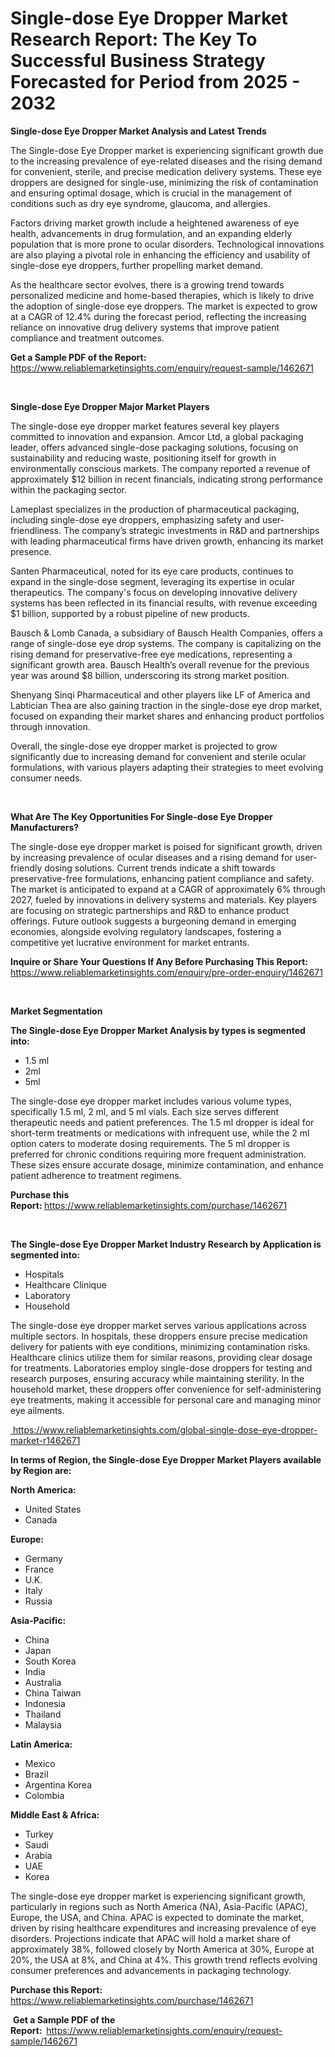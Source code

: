 <p><h1>Single-dose Eye Dropper Market Research Report: The Key To Successful Business Strategy Forecasted for Period from 2025 - 2032</h1></p><p><strong>Single-dose Eye Dropper Market Analysis and Latest Trends</strong></p>
<p><p>The Single-dose Eye Dropper market is experiencing significant growth due to the increasing prevalence of eye-related diseases and the rising demand for convenient, sterile, and precise medication delivery systems. These eye droppers are designed for single-use, minimizing the risk of contamination and ensuring optimal dosage, which is crucial in the management of conditions such as dry eye syndrome, glaucoma, and allergies.</p><p>Factors driving market growth include a heightened awareness of eye health, advancements in drug formulation, and an expanding elderly population that is more prone to ocular disorders. Technological innovations are also playing a pivotal role in enhancing the efficiency and usability of single-dose eye droppers, further propelling market demand.</p><p>As the healthcare sector evolves, there is a growing trend towards personalized medicine and home-based therapies, which is likely to drive the adoption of single-dose eye droppers. The market is expected to grow at a CAGR of 12.4% during the forecast period, reflecting the increasing reliance on innovative drug delivery systems that improve patient compliance and treatment outcomes.</p></p>
<p><strong>Get a Sample PDF of the Report:&nbsp;</strong> <a href="https://www.reliablemarketinsights.com/enquiry/request-sample/1462671?utm_campaign=2204&utm_medium=2&utm_source=Github&utm_content=ia&utm_term=15042025&utm_id=single-dose-eye-dropper">https://www.reliablemarketinsights.com/enquiry/request-sample/1462671</a></p>
<p>&nbsp;</p>
<p><strong>Single-dose Eye Dropper Major Market Players</strong></p>
<p><p>The single-dose eye dropper market features several key players committed to innovation and expansion. Amcor Ltd, a global packaging leader, offers advanced single-dose packaging solutions, focusing on sustainability and reducing waste, positioning itself for growth in environmentally conscious markets. The company reported a revenue of approximately $12 billion in recent financials, indicating strong performance within the packaging sector.</p><p>Lameplast specializes in the production of pharmaceutical packaging, including single-dose eye droppers, emphasizing safety and user-friendliness. The company’s strategic investments in R&D and partnerships with leading pharmaceutical firms have driven growth, enhancing its market presence.</p><p>Santen Pharmaceutical, noted for its eye care products, continues to expand in the single-dose segment, leveraging its expertise in ocular therapeutics. The company's focus on developing innovative delivery systems has been reflected in its financial results, with revenue exceeding $1 billion, supported by a robust pipeline of new products.</p><p>Bausch & Lomb Canada, a subsidiary of Bausch Health Companies, offers a range of single-dose eye drop systems. The company is capitalizing on the rising demand for preservative-free eye medications, representing a significant growth area. Bausch Health’s overall revenue for the previous year was around $8 billion, underscoring its strong market position.</p><p>Shenyang Sinqi Pharmaceutical and other players like LF of America and Labtician Thea are also gaining traction in the single-dose eye drop market, focused on expanding their market shares and enhancing product portfolios through innovation.</p><p>Overall, the single-dose eye dropper market is projected to grow significantly due to increasing demand for convenient and sterile ocular formulations, with various players adapting their strategies to meet evolving consumer needs.</p></p>
<p>&nbsp;</p>
<p><strong>What Are The Key Opportunities For Single-dose Eye Dropper Manufacturers?</strong></p>
<p><p>The single-dose eye dropper market is poised for significant growth, driven by increasing prevalence of ocular diseases and a rising demand for user-friendly dosing solutions. Current trends indicate a shift towards preservative-free formulations, enhancing patient compliance and safety. The market is anticipated to expand at a CAGR of approximately 6% through 2027, fueled by innovations in delivery systems and materials. Key players are focusing on strategic partnerships and R&D to enhance product offerings. Future outlook suggests a burgeoning demand in emerging economies, alongside evolving regulatory landscapes, fostering a competitive yet lucrative environment for market entrants.</p></p>
<p><strong>Inquire or Share Your Questions If Any Before Purchasing This Report:</strong> <a href="https://www.reliablemarketinsights.com/enquiry/pre-order-enquiry/1462671?utm_campaign=2204&utm_medium=2&utm_source=Github&utm_content=ia&utm_term=15042025&utm_id=single-dose-eye-dropper">https://www.reliablemarketinsights.com/enquiry/pre-order-enquiry/1462671</a></p>
<p>&nbsp;</p>
<p><strong>Market Segmentation</strong></p>
<p><strong>The Single-dose Eye Dropper Market Analysis by types is segmented into:</strong></p>
<p><ul><li>1.5 ml</li><li>2ml</li><li>5ml</li></ul></p>
<p><p>The single-dose eye dropper market includes various volume types, specifically 1.5 ml, 2 ml, and 5 ml vials. Each size serves different therapeutic needs and patient preferences. The 1.5 ml dropper is ideal for short-term treatments or medications with infrequent use, while the 2 ml option caters to moderate dosing requirements. The 5 ml dropper is preferred for chronic conditions requiring more frequent administration. These sizes ensure accurate dosage, minimize contamination, and enhance patient adherence to treatment regimens.</p></p>
<p><strong>Purchase this Report:&nbsp;</strong><a href="https://www.reliablemarketinsights.com/purchase/1462671?utm_campaign=2204&utm_medium=2&utm_source=Github&utm_content=ia&utm_term=15042025&utm_id=single-dose-eye-dropper">https://www.reliablemarketinsights.com/purchase/1462671</a></p>
<p>&nbsp;</p>
<p><strong>The Single-dose Eye Dropper Market Industry Research by Application is segmented into:</strong></p>
<p><ul><li>Hospitals</li><li>Healthcare Clinique</li><li>Laboratory</li><li>Household</li></ul></p>
<p><p>The single-dose eye dropper market serves various applications across multiple sectors. In hospitals, these droppers ensure precise medication delivery for patients with eye conditions, minimizing contamination risks. Healthcare clinics utilize them for similar reasons, providing clear dosage for treatments. Laboratories employ single-dose droppers for testing and research purposes, ensuring accuracy while maintaining sterility. In the household market, these droppers offer convenience for self-administering eye treatments, making it accessible for personal care and managing minor eye ailments.</p></p>
<p><a href="https://www.reliablemarketinsights.com/global-single-dose-eye-dropper-market-r1462671?utm_campaign=2204&utm_medium=2&utm_source=Github&utm_content=ia&utm_term=15042025&utm_id=single-dose-eye-dropper">&nbsp;https://www.reliablemarketinsights.com/global-single-dose-eye-dropper-market-r1462671</a></p>
<p><strong>In terms of Region, the Single-dose Eye Dropper Market Players available by Region are:</strong></p>
<p>
    <p> <strong> North America: </strong>
        <ul>
            <li>United States</li>
            <li>Canada</li>
        </ul>
        </p> 
    <p> <strong> Europe: </strong>
        <ul>
            <li>Germany</li>
            <li>France</li>
            <li>U.K.</li>
            <li>Italy</li>
            <li>Russia</li>
        </ul>
        </p> 
    <p> <strong> Asia-Pacific: </strong>
        <ul>
            <li>China</li>
            <li>Japan</li>
            <li>South Korea</li>
            <li>India</li>
            <li>Australia</li>
            <li>China Taiwan</li>
            <li>Indonesia</li>
            <li>Thailand</li>
            <li>Malaysia</li>
        </ul>
        </p> 
    <p> <strong> Latin America: </strong>
        <ul>
            <li>Mexico</li>
            <li>Brazil</li>
            <li>Argentina Korea</li>
            <li>Colombia</li>
        </ul>
        </p> 
    <p> <strong> Middle East & Africa: </strong>
        <ul>
            <li>Turkey</li>
            <li>Saudi</li>
            <li>Arabia</li>
            <li>UAE</li>
            <li>Korea</li>
        </ul>
    </p>
    </p>
<p><p>The single-dose eye dropper market is experiencing significant growth, particularly in regions such as North America (NA), Asia-Pacific (APAC), Europe, the USA, and China. APAC is expected to dominate the market, driven by rising healthcare expenditures and increasing prevalence of eye disorders. Projections indicate that APAC will hold a market share of approximately 38%, followed closely by North America at 30%, Europe at 20%, the USA at 8%, and China at 4%. This growth trend reflects evolving consumer preferences and advancements in packaging technology.</p></p>
<p><strong>Purchase this Report: </strong><a href="https://www.reliablemarketinsights.com/purchase/1462671?utm_campaign=2204&utm_medium=2&utm_source=Github&utm_content=ia&utm_term=15042025&utm_id=single-dose-eye-dropper">https://www.reliablemarketinsights.com/purchase/1462671</a></p>
<p>&nbsp;<strong>Get a Sample PDF of the Report:&nbsp;&nbsp;</strong><a href="https://www.reliablemarketinsights.com/enquiry/request-sample/1462671?utm_campaign=2204&utm_medium=2&utm_source=Github&utm_content=ia&utm_term=15042025&utm_id=single-dose-eye-dropper">https://www.reliablemarketinsights.com/enquiry/request-sample/1462671</a></p>
<p><strong></strong></p>
<p><p></p><p></p><p></p></p>